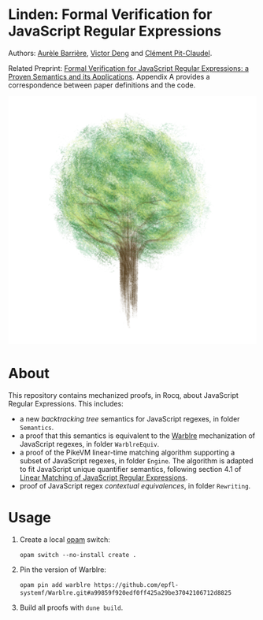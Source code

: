 Linden: Formal Verification for JavaScript Regular Expressions
==============================================================

Authors: [Aurèle Barrière](https://aurele-barriere.github.io/), [Victor Deng](https://victor-deng.fr/) and [Clément Pit-Claudel](https://pit-claudel.fr/clement/).

Related Preprint: [Formal Verification for JavaScript Regular Expressions: a Proven Semantics and its Applications](https://arxiv.org/abs/2507.13091). Appendix A provides a correspondence between paper definitions and the code.

![Linden](etc/linden.png)

# About

This repository contains mechanized proofs, in Rocq, about JavaScript Regular Expressions.
This includes:
- a new *backtracking tree* semantics for JavaScript regexes, in folder `Semantics`.
- a proof that this semantics is equivalent to the [Warblre](https://github.com/epfl-systemf/Warblre) mechanization of JavaScript regexes, in folder `WarblreEquiv`.
- a proof of the PikeVM linear-time matching algorithm supporting a subset of JavaScript regexes, in folder `Engine`. The algorithm is adapted to fit JavaScript unique quantifier semantics, following section 4.1 of [Linear Matching of JavaScript Regular Expressions](https://dl.acm.org/doi/10.1145/3656431).
- proof of JavaScript regex *contextual equivalences*, in folder `Rewriting`.

# Usage

1. Create a local [opam](https://opam.ocaml.org/) switch:

   ```
   opam switch --no-install create .
   ```

2. Pin the version of Warblre:

   ```
   opam pin add warblre https://github.com/epfl-systemf/Warblre.git#a99859f920edf0ff425a29be37042106712d8825
   ```

3. Build all proofs with `dune build`.
